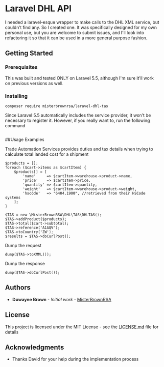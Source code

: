 # Laravel DHL API

I needed a laravel-esque wrapper to make calls to the DHL XML service, but couldn't find any. So I created one. It was specifically designed for my own personal use, but you are welcome to submit issues, and I'll look into refactoring it so that it can be used in a more general purpose fashion.

## Getting Started

### Prerequisites

This was built and tested ONLY on Laravel 5.5, although I'm sure it'll work on previous versions as well.

### Installing

```
composer require misterbrownrsa/laravel-dhl-tas
```

Since Laravel 5.5 automatically includes the service provider, it won't be necessary to register it. However, if you really want to, run the following command

```

```

##Usage Examples

Trade Automation Services provides duties and tax details when trying to calculate total landed cost for a shipment

```
$products = [];
foreach ($cart->items as $cartItem) {
    $products[] = [
        'name'     => $cartItem->warehouse->product->name,
        'price'    => $cartItem->price,
        'quantity' => $cartItem->quantity,
        'weight'   => $cartItem->warehouse->product->weight,
        'hscode'   => "6404.1900", //retrieved from their HSCode systems
    ];
}

$TAS = new \MisterBrownRSA\DHL\TAS\DHLTAS();
$TAS->addProduct($products);
$TAS->total($cart->subtotal);
$TAS->reference('A1AQV');
$TAS->toCountry('ZW');
$results = $TAS->doCurlPost();
```

Dump the request
```
dump($TAS->toXMML());
```

Dump the response
```
dump($TAS->doCurlPost());
```

## Authors

* **Duwayne Brown** - *Initial work* - [MisterBrownRSA](https://github.com/MisterBrownRSA)

## License

This project is licensed under the MIT License - see the [LICENSE.md](LICENSE.md) file for details

## Acknowledgments

* Thanks David for your help during the implementation process